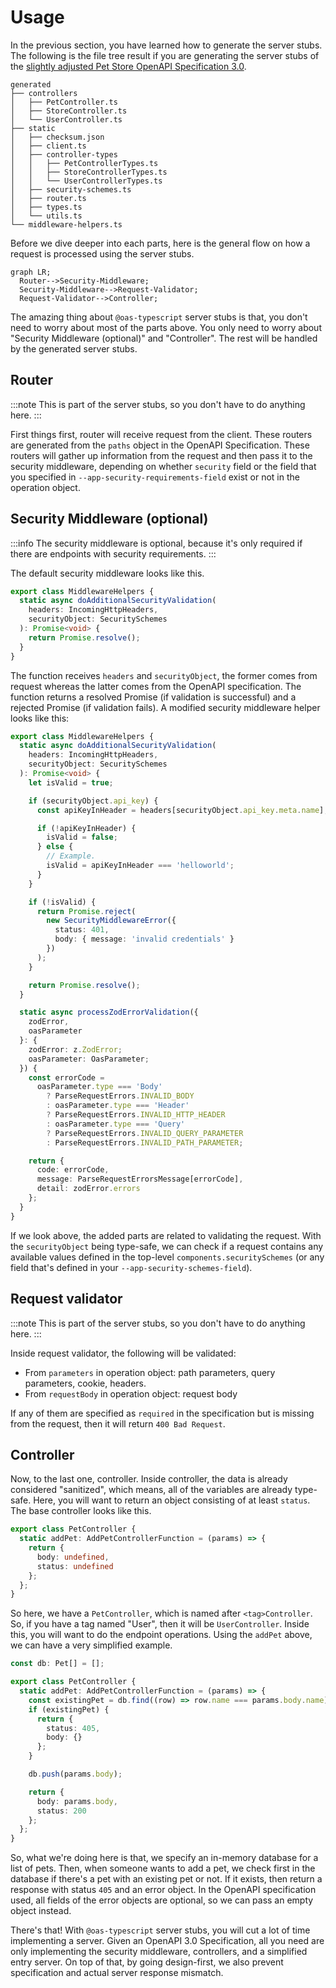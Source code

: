 ---
---

# Usage

In the previous section, you have learned how to generate the server stubs. The following is the file tree result if you are generating the server stubs of the [slightly adjusted Pet Store OpenAPI Specification 3.0](https://github.com/imballinst/oas-typescript/blob/main/packages/shared/src/openapi/api.json).

```
generated
├── controllers
│   ├── PetController.ts
│   ├── StoreController.ts
│   └── UserController.ts
├── static
│   ├── checksum.json
│   ├── client.ts
│   ├── controller-types
│   │   ├── PetControllerTypes.ts
│   │   ├── StoreControllerTypes.ts
│   │   └── UserControllerTypes.ts
│   ├── security-schemes.ts
│   ├── router.ts
│   ├── types.ts
│   └── utils.ts
└── middleware-helpers.ts
```

Before we dive deeper into each parts, here is the general flow on how a request is processed using the server stubs.

```mermaid
graph LR;
  Router-->Security-Middleware;
  Security-Middleware-->Request-Validator;
  Request-Validator-->Controller;
```

The amazing thing about `@oas-typescript` server stubs is that, you don't need to worry about most of the parts above. You only need to worry about "Security Middleware (optional)" and "Controller". The rest will be handled by the generated server stubs.

## Router

:::note
This is part of the server stubs, so you don't have to do anything here.
:::

First things first, router will receive request from the client. These routers are generated from the `paths` object in the OpenAPI Specification. These routers will gather up information from the request and then pass it to the security middleware, depending on whether `security` field or the field that you specified in `--app-security-requirements-field` exist or not in the operation object.

## Security Middleware (optional)

:::info
The security middleware is optional, because it's only required if there are endpoints with security requirements.
:::

The default security middleware looks like this.

<!--SNIPSTART middleware-helpers-vanilla-->

```ts
export class MiddlewareHelpers {
  static async doAdditionalSecurityValidation(
    headers: IncomingHttpHeaders,
    securityObject: SecuritySchemes
  ): Promise<void> {
    return Promise.resolve();
  }
}
```

<!--SNIPEND-->

The function receives `headers` and `securityObject`, the former comes from request whereas the latter comes from the OpenAPI specification. The function returns a resolved Promise (if validation is successful) and a rejected Promise (if validation fails). A modified security middleware helper looks like this:

<!--SNIPSTART middleware-helpers {"highlightedLines": "6-26"}-->
```ts {6-26}
export class MiddlewareHelpers {
  static async doAdditionalSecurityValidation(
    headers: IncomingHttpHeaders,
    securityObject: SecuritySchemes
  ): Promise<void> {
    let isValid = true;

    if (securityObject.api_key) {
      const apiKeyInHeader = headers[securityObject.api_key.meta.name];

      if (!apiKeyInHeader) {
        isValid = false;
      } else {
        // Example.
        isValid = apiKeyInHeader === 'helloworld';
      }
    }

    if (!isValid) {
      return Promise.reject(
        new SecurityMiddlewareError({
          status: 401,
          body: { message: 'invalid credentials' }
        })
      );
    }

    return Promise.resolve();
  }

  static async processZodErrorValidation({
    zodError,
    oasParameter
  }: {
    zodError: z.ZodError;
    oasParameter: OasParameter;
  }) {
    const errorCode =
      oasParameter.type === 'Body'
        ? ParseRequestErrors.INVALID_BODY
        : oasParameter.type === 'Header'
        ? ParseRequestErrors.INVALID_HTTP_HEADER
        : oasParameter.type === 'Query'
        ? ParseRequestErrors.INVALID_QUERY_PARAMETER
        : ParseRequestErrors.INVALID_PATH_PARAMETER;

    return {
      code: errorCode,
      message: ParseRequestErrorsMessage[errorCode],
      detail: zodError.errors
    };
  }
}
```
<!--SNIPEND-->

If we look above, the added parts are related to validating the request. With the `securityObject` being type-safe, we can check if a request contains any available values defined in the top-level `components.securitySchemes` (or any field that's defined in your `--app-security-schemes-field`).

## Request validator

:::note
This is part of the server stubs, so you don't have to do anything here.
:::

Inside request validator, the following will be validated:

- From `parameters` in operation object: path parameters, query parameters, cookie, headers.
- From `requestBody` in operation object: request body

If any of them are specified as `required` in the specification but is missing from the request, then it will return `400 Bad Request`.

## Controller

Now, to the last one, controller. Inside controller, the data is already considered "sanitized", which means, all of the variables are already type-safe. Here, you will want to return an object consisting of at least `status`. The base controller looks like this.

```ts
export class PetController {
  static addPet: AddPetControllerFunction = (params) => {
    return {
      body: undefined,
      status: undefined
    };
  };
}
```

So here, we have a `PetController`, which is named after `<tag>Controller`. So, if you have a tag named "User", then it will be `UserController`. Inside this, you will want to do the endpoint operations. Using the `addPet` above, we can have a very simplified example.

```ts
const db: Pet[] = [];

export class PetController {
  static addPet: AddPetControllerFunction = (params) => {
    const existingPet = db.find((row) => row.name === params.body.name);
    if (existingPet) {
      return {
        status: 405,
        body: {}
      };
    }

    db.push(params.body);

    return {
      body: params.body,
      status: 200
    };
  };
}
```

So, what we're doing here is that, we specify an in-memory database for a list of pets. Then, when someone wants to add a pet, we check first in the database if there's a pet with an existing pet or not. If it exists, then return a response with status `405` and an error object. In the OpenAPI specification used, all fields of the error objects are optional, so we can pass an empty object instead.

There's that! With `@oas-typescript` server stubs, you will cut a lot of time implementing a server. Given an OpenAPI 3.0 Specification, all you need are only implementing the security middleware, controllers, and a simplified entry server. On top of that, by going design-first, we also prevent specification and actual server response mismatch.
